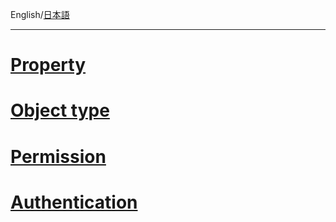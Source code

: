 English/[日本語](https://github.com/aegif/NemakiWare/wiki/%E7%92%B0%E5%A2%83%E8%A8%AD%E5%AE%9A:-%E3%83%AA%E3%83%9D%E3%82%B8%E3%83%88%E3%83%AA)
***
# [Property](https://github.com/aegif/NemakiWare/wiki/Configuration%28Repository%29:-Property)

# [Object type](https://github.com/aegif/NemakiWare/wiki/Configuration%28Repository%29:-Object-type)

# [Permission](https://github.com/aegif/NemakiWare/wiki/Permission)

# [Authentication](https://github.com/aegif/NemakiWare/wiki/Configuration%28Repository%29:-Authentication)